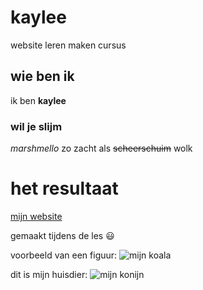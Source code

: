 # kaylee
website leren maken cursus

## wie ben ik
ik ben  **kaylee**


### wil je slijm 
*_marshmello_*
zo zacht als ~~scheerschuim~~ wolk

# het resultaat
[mijn website](https://kayleermc.github.io/kaylee/)

gemaakt tijdens de les :smiley:

voorbeeld van een figuur: ![mijn koala](https://images3.persgroep.net/rcs/0CyAhuUGoZxGq4PYhaQ9PnCIfno/diocontent/139729622/_fitwidth/763?appId=2dc96dd3f167e919913d808324cbfeb2&quality=0.8)

dit is mijn huisdier: ![mijn konijn](https://lh3.googleusercontent.com/OIcvnz11qorbEGzYiHdqeKSOHDrXoRsM_y3dnsZzKz9zNMKyhKGQomet_wEzOBWIcod7q82AjLIRwRFtJghzSeXOm-EwJEPMUaXGFWxMm35LtL2GtBiuac-5BubA0bYfPXK1WzxTyls5pvVV1eeuj97lHjpR4LDbqV-6zcHyY_P8v2GghDoYHpkUKvjtDp7vnkfypNs6aIA6Cj8iXVdPtcB9e2HbXRaR699rYrNohPCZWYaHW_jWO-3Gevv2qG66Lzn8cbIFlkC0_1fKPElzSwVhuJbMQjFOXvuppGnniWeLh_CUm5DU3hkR7D412fNBVfTwmNl_4CKO5rOaDOG5QFMkKXj2nLy6Wy00eBSdCLRcZEAvImKq50eont_I0F0eD6svntqW2KjITGVIUGA96U9W-2q9Sz8FUuyzlKs1Nsow3IwfQ0B-F-OCaWJrP2xwINMQ8qY1q9RtRD0_nJQCKDSnw558gnn9_OMR4VGsP_I7StqqkvrpRDEXOpWXkYCCHtsEWkVa9nmEhB7Wjeff1KfqNSOwCgFiAWzkYV56A8JRKM7cLAybBJO1_HPVPrF0Gxggm6SZTUD1CIogZfplnlEr1sCOBx95P_tM4Khpjx5p9aXXraP2cgud9kyQCVymh8jZ1SQNlht8Eew57aX41yRE_Aw-OiFFtIopb7j6p50Y1a1XPL14tfqLInr8vPoNGu3g08bC8NXLs7K8qKZpfLMW2pO4I7jyO2dlxhb2HsEczIgr=w547-h729-no)
